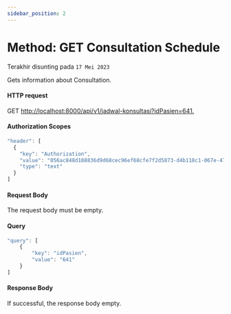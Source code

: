 ```yaml
---
sidebar_position: 2
---
```


# Method: GET Consultation Schedule
Terakhir disunting pada `17 Mei 2023`

Gets information about Consultation.

#### HTTP request

<div class="card mb-5">
  <div class="card-body">
    GET <a href="http://localhost:8000/api/v1/jadwal-konsultasi?idPasien=641">http://localhost:8000/api/v1/jadwal-konsultasi?idPasien=641.</a>
  </div>
</div>

#### Authorization Scopes

```js
"header": [
  {
    "key": "Authorization",
    "value": "056ac848d188836d9d68cec96ef68cfe7f2d5873-d4b118c1-067e-4799-8feb-11829affb353",
    "type": "text"
  }
]
```
#### Request Body
The request body must be empty.

#### Query

```js
"query": [
	{
		"key": "idPasien",
		"value": "641"
	}
]
```
#### Response Body
If successful, the response body empty.

